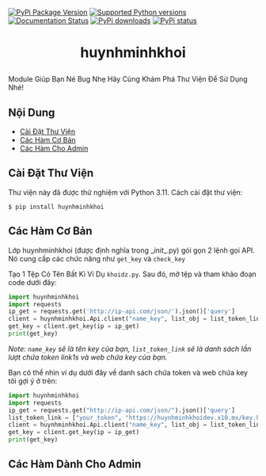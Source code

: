 [![PyPi Package Version](https://img.shields.io/pypi/v/pyTelegramBotAPI.svg)](https://pypi.python.org/pypi/pyTelegramBotAPI)
[![Supported Python versions](https://img.shields.io/pypi/pyversions/pyTelegramBotAPI.svg)](https://pypi.python.org/pypi/pyTelegramBotAPI)
[![Documentation Status](https://readthedocs.org/projects/pytba/badge/?version=latest)](https://pytba.readthedocs.io/en/latest/?badge=latest)
[![PyPi downloads](https://img.shields.io/pypi/dm/pyTelegramBotAPI.svg)](https://pypi.org/project/pyTelegramBotAPI/)
[![PyPi status](https://img.shields.io/pypi/status/pytelegrambotapi.svg?style=flat-square)](https://pypi.python.org/pypi/pytelegrambotapi)

# <p align="center">huynhminhkhoi
Module Giúp Bạn Né Bug Nhẹ
Hãy Cùng Khám Phá Thư Viện Để Sử Dụng Nhé!
## Nội Dung

* [Cài Đặt Thư Viện](#c%C3%A0i-%C4%91%E1%BA%B7t-th%C6%B0-vi%E1%BB%87n)
* [Các Hàm Cơ Bản](#c%C3%A1c-h%C3%A0m-c%C6%A1-b%E1%BA%A3n)
* [Các Hàm Cho Admin](#check-key-ngay-hoac-key-vip)
## Cài Đặt Thư Viện
Thư viện này đã được thử nghiệm với Python 3.11. Cách cài đặt thư viện:
```
$ pip install huynhminhkhoi
```
## Các Hàm Cơ Bản
Lớp huynhminhkhoi (được định nghĩa trong \__init__.py) gói gọn 2 lệnh gọi API. Nó cung cấp các chức năng như `get_key` và `check_key` 

Tạo 1 Tệp Có Tên Bất Kì Ví Dụ `khoidz.py`. Sau đó, mở tệp và tham khảo đoạn code dưới đây:
```python
import huynhminhkhoi
import requests
ip_get = requests.get('http://ip-api.com/json/').json()['query']
client = huynhminhkhoi.Api.client("name_key", list_obj = list_token_link)
get_key = client.get_key(ip = ip_get)
print(get_key)
```
*Note: `name_key` sẽ là tên key của bạn, 
`list_token_link` sẽ là danh sách lần lượt chứa token link1s và web chứa key của bạn.*

Bạn có thể nhìn ví dụ dưới đây về danh sách chứa token và web chứa key tôi gợi ý ở trên:
```python
import huynhminhkhoi
import requests
ip_get = requests.get("http://ip-api.com/json/").json()['query']
list_token_link = ["your_token", "https://huynhminhkhoidev.x10.mx/key.html?keyhomnay="]
client = huynhminhkhoi.Api.client("name_key", list_obj = list_token_link)
get_key = client.get_key(ip = ip_get)
print(get_key)
```
## Các Hàm Dành Cho Admin


